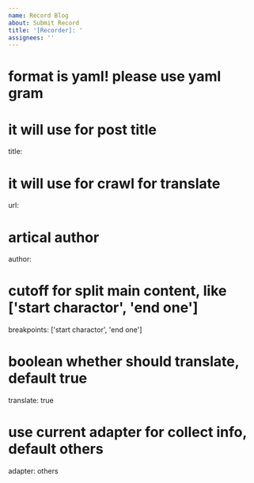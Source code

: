 ```yaml
---
name: Record Blog
about: Submit Record
title: '[Recorder]: '
assignees: ''
---
```


# format is yaml! please use yaml gram

# it will use for post title

title:

# it will use for crawl for translate

url:

# artical author

author:

# cutoff for split main content, like ['start charactor', 'end one']

breakpoints: ['start charactor', 'end one']

# boolean whether should translate, default true

translate: true

# use current adapter for collect info, default others

adapter: others

